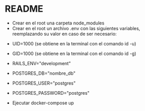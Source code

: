 # README

* Crear en el root una carpeta node_modules
* Crear en el root un archivo .env con las siguientes variables, reemplazando su valor en caso de ser necesario:


- UID=1000 (se obtiene en la terminal con el comando id -u)
- GID=1000 (se obtiene en la terminal con el comando id -g)
- RAILS_ENV="development"

- POSTGRES_DB="nombre_db"
- POSTGRES_USER="postgres"
- POSTGRES_PASSWORD="postgres"


* Ejecutar docker-compose up


<!-- This README would normally document whatever steps are necessary to get the
application up and running.

Things you may want to cover:

* Ruby version

* System dependencies

* Configuration

* Database creation

* Database initialization

* How to run the test suite

* Services (job queues, cache servers, search engines, etc.)

* Deployment instructions

* ... -->
